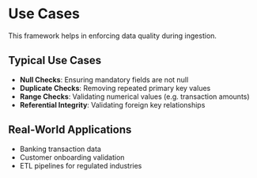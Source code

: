 # Use Cases

This framework helps in enforcing data quality during ingestion.

## Typical Use Cases

- **Null Checks**: Ensuring mandatory fields are not null
- **Duplicate Checks**: Removing repeated primary key values
- **Range Checks**: Validating numerical values (e.g. transaction amounts)
- **Referential Integrity**: Validating foreign key relationships

## Real-World Applications

- Banking transaction data
- Customer onboarding validation
- ETL pipelines for regulated industries

